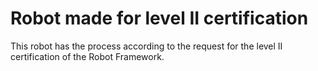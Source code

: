 # Robot made for level II certification

This robot has the process according to the request for the level II certification of the Robot Framework.

